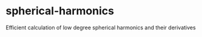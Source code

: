 # spherical-harmonics
Efficient calculation of low degree spherical harmonics and their derivatives
